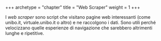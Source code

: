 +++
archetype = "chapter"
title = "Web Scraper"
weight = 1
+++

I _web scraper_ sono script che visitano pagine web interessanti (come
unibo.it, virtuale.unibo.it o altro) e ne raccolgono i dati. Sono utili perché
velocizzano quelle esperienze di navigazione che sarebbero altrimenti lunghe e
ripetitive.
